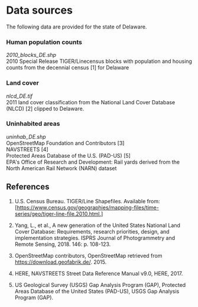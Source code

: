 # Data sources
The following data are provided for the state of Delaware.

### Human population counts
*2010_blocks_DE.shp*<br/>
2010 Special Release TIGER/Linecensus blocks with population and housing counts from the decennial census [1] for Delaware

### Land cover
*nlcd_DE.tif*<br/>
2011 land cover classification from the National Land Cover Database (NLCD) [2] clipped to Delaware.

### Uninhabited areas
*uninhab_DE.shp*<br/>
OpenStreetMap Foundation and Contributors [3]<br/>
NAVSTREETS [4]<br/>
Protected Areas Database of the U.S. (PAD-US) [5]<br/>
EPA's Office of Research and Development: Rail yards derived from the North American Rail Network (NARN) dataset


## References
1. U.S. Census Bureau. TIGER/Line Shapefiles. Available from: [https://www.census.gov/geographies/mapping-files/time-series/geo/tiger-line-file.2010.html.]

2. Yang, L., et al., A new generation of the United States National Land Cover Database: Requirements, research priorities, design, and implementation strategies. ISPRS Journal of Photogrammetry and Remote Sensing, 2018. 146: p. 108-123.

3. OpenStreetMap contributors, OpenStreetMap retrieved from https://download.geofabrik.de/. 2015.

4. HERE, NAVSTREETS Street Data Reference Manual v9.0, HERE, 2017.

5. US Geological Survey (USGS) Gap Analysis Program (GAP), Protected Areas Database of the United States (PAD-US), USGS Gap Analysis Program (GAP).
